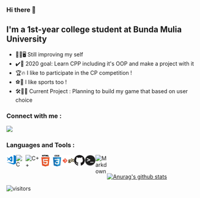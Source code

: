 ### Hi there 👋

## I'm a 1st-year college student at Bunda Mulia University
- 👦🏻🖥️ Still improving my self
- ✔️🌈 2020 goal: Learn CPP including it's OOP and make a project with it
- 🏆🔥 I like to participate in the CP competition !
- ⚽🏀 I like sports too !
- 🛠👨‍💻 Current Project : Planning to build my game that based on user choice

### Connect with me : 
[<img align=left src="https://upload.wikimedia.org/wikipedia/commons/thumb/e/e7/Instagram_logo_2016.svg/1200px-Instagram_logo_2016.svg.png" width= 25px />][instagram]

<br />

### Languages and Tools : 
<img align=left alt="vs code" src="https://raw.githubusercontent.com/github/explore/80688e429a7d4ef2fca1e82350fe8e3517d3494d/topics/visual-studio-code/visual-studio-code.png" width= 25px />
<img align=left alt="C" src="https://www.pngkit.com/png/full/101-1010012_c-programming-icon-c-programming-language-logo.png" width= 25px />
<img align=left alt="C++" src="https://cdn.freebiesupply.com/logos/thumbs/1x/c-logo.png" width= 37px />
<img align=left alt="HTML"src="https://raw.githubusercontent.com/github/explore/80688e429a7d4ef2fca1e82350fe8e3517d3494d/topics/html/html.png" width= 30px />
<img align=left alt="CSS" src="https://raw.githubusercontent.com/github/explore/80688e429a7d4ef2fca1e82350fe8e3517d3494d/topics/css/css.png" width= 30px />
<img align=left alt="Git" src="https://raw.githubusercontent.com/github/explore/80688e429a7d4ef2fca1e82350fe8e3517d3494d/topics/git/git.png" width= 30px />
<img align=left alt="Github" src="https://raw.githubusercontent.com/github/explore/78df643247d429f6cc873026c0622819ad797942/topics/github/github.png" width= 28px />
<img align=left alt="Terminal" src="https://raw.githubusercontent.com/github/explore/80688e429a7d4ef2fca1e82350fe8e3517d3494d/topics/terminal/terminal.png" width= 28px />
<img align=left alt="Markdown" src="https://cdn0.iconfinder.com/data/icons/octicons/1024/markdown-512.png" width= 30px /> 
  
<br /> 

<!--[![Top Langs](https://github-readme-stats.vercel.app/api/top-langs/?username=Lemonide12)](https://github.com/anuraghazra/github-readme-stats)-->

<br />

[![Anurag's github stats](https://github-readme-stats.vercel.app/api?username=Lemonide12)](https://github.com/anuraghazra/github-readme-stats)

![visitors](https://visitor-badge.glitch.me/badge?page_id=Lemonide12.visitor-badge)

[instagram]: https://www.instagram.com/kitbertlau


